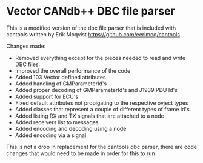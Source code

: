# Vector CANdb++ DBC file parser

This is a modified version of the dbc file parser that is included with cantools written by Erik Moqvist
https://github.com/eerimoq/cantools

Changes made:

* Removed everything except for the pieces needed to read and write DBC files.
* Improved the overall performance of the code
* Added 103 Vector defined attributes
* Added handling of GMParameterId's 
* Added proper decoding of GMParameterId's and J1939 PDU Id's
* Added support for ECU's
* Fixed default attributes not propigating to the respective ovject types
* Added classes that represent a couple of different types of frame id's
* Added listing RX and TX signals that are attached to a node
* Added receivers list to messages
* Added encoding and decoding using a node
* Added encoding via a signal

This is not a drop in replacement for the cantools dbc parser, 
there are code changes that would need to be made in order for this to run
